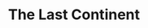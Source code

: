 ---
title: The Last Continent
storyType: standard
connections:
  prequel:
    - interesting-times
  sequel:
    - the-last-hero
  minor:
    - the-science-of-discworld
---